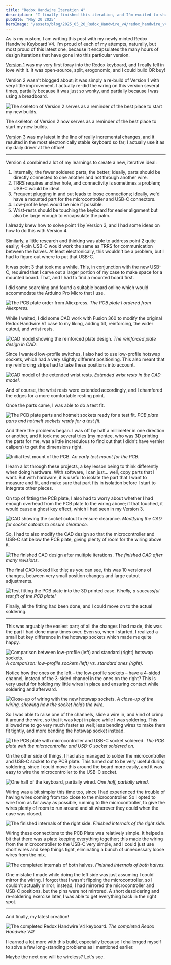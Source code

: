 ```yaml
---
title: "Redox Handwire Iteration 4"
description: "I finally finished this iteration, and I'm excited to share the design improvements and lessons learned along the way!"
pubDate: "May 20 2025"
heroImage: "/assets/blog/2025_05_20_Redox_Handwire_v4/redox_handwire_v4.jpg"
---
```


As is my custom, I am writing this post with my newly minted Redox Handwire Keyboard V4. I'm proud of each of my attempts, naturally, but most proud of this latest one, because it encapsulates the many hours of design iterations that have gone into this particular version.

[Version 1](https://tehj.io/blog/projects/2022_01_17_Redox_Keyboard_Builds) was my very first foray into the Redox keyboard, and I really fell in love with it. It was open-source, split, erogonomic, and I could build OR buy! 

Version 2 wasn't blogged about; it was simply a re-build of Version 1 with very little improvement. I actually re-did the wiring on this version several times, partially because it was just so wonky, and partially because I was using a breadboard.

![The skeleton of Version 2 serves as a reminder of the best place to start my new builds.](/assets/blog/2025_05_20_Redox_Handwire_v4/redox_handwire_v2_skeleton.jpg)

The skeleton of Version 2 now serves as a reminder of the best place to start my new builds.

[Version 3](https://tehj.io/blog/projects/2024_11_19_Redox_Handwire_v3) was my latest in the line of really incremental changes, and it resulted in the most electronically stable keyboard so far; I actually use it as my daily driver at the office! 

---

Version 4 combined a lot of my learnings to create a new, iterative ideal:

1)  Internally, the fewer soldered parts, the better; ideally, parts should be directly connected to one another and not through another wire.
2)  TRRS requires another hole, and connectivity is sometimes a problem; USB-C would be ideal.
3)  Frequent plugging in and out leads to loose connections; ideally, we'd have a mounted part for the microcontroller and USB-C connectors.
4)  Low-profile keys would be nice if possible.
5)  Wrist-rests should be touching the keyboard for easier alignment but also be large enough to encapsulate the palm.

I already knew how to solve point 1 by Version 3, and I had some ideas on how to do this with Version 4.

Similarly, a little research and thinking was able to address point 2 quite easily; 4-pin USB-C would work the same as TRRS for communication between the halves. At least electronically, this wouldn't be a problem, but I had to figure out where to put that USB-C.

It was point 3 that took me a while. This, in conjunction with the new USB-C, required that I carve out a larger portion of my case to make space for a mounted board. That, and I had to find a mounted board first.

I did some searching and found a suitable board online which would accommodate the Arduino Pro Micro that I use.

![The PCB plate order from Aliexpress.](/assets/blog/2025_05_20_Redox_Handwire_v4/pcb_plate_order.jpeg)
*The PCB plate I ordered from Aliexpress.*

While I waited, I did some CAD work with Fusion 360 to modify the original Redox Handwire V1 case to my liking, adding tilt, reinforcing, the wider cutout, and wrist rests.

![CAD model showing the reinforced plate design.](/assets/blog/2025_05_20_Redox_Handwire_v4/reinforced_plate.jpeg)
*The reinforced plate design in CAD.*

Since I wanted low-profile switches, I also had to use low-profile hotswap sockets, which had a very slightly different positioning. This also meant that my reinforcing strips had to take these positions into account.

![CAD model of the extended wrist rests.](/assets/blog/2025_05_20_Redox_Handwire_v4/extended_wristrest.png)
*Extended wrist rests in the CAD model.*

And of course, the wrist rests were extended accordingly, and I chamfered the edges for a more comfortable resting point.

Once the parts came, I was able to do a test fit.

![The PCB plate parts and hotmelt sockets ready for a test fit.](/assets/blog/2025_05_20_Redox_Handwire_v4/pcb_plate_hotmelt_sockets.jpeg)
*PCB plate parts and hotmelt sockets ready for a test fit.*

And there the problems began. I was off by half a millimeter in one direction or another, and it took me several tries (my mentee, who was 3D printing the parts for me, was a little incredulous to find out that I didn't have vernier calipers) to get the dimensions right.

![Initial test mount of the PCB.](/assets/blog/2025_05_20_Redox_Handwire_v4/test_pcb_mount.jpg)
*An early test mount for the PCB.*

I learn a lot through these projects, a key lesson being to think differently when doing hardware. With software, I can just... well, copy parts that I want. But with hardware, it is useful to isolate the part that I want to measure and fit, and make sure that part fits in isolation before I start to integrate other pieces.

On top of fitting the PCB plate, I also had to worry about whether I had enough overhead from the PCB plate to the wiring above; if that touched, it would cause a ghost key effect, which I had seen in my Version 3.

![CAD showing the socket cutout to ensure clearance.](/assets/blog/2025_05_20_Redox_Handwire_v4/socket_cutout.png)
*Modifying the CAD for socket cutouts to ensure clearance.*

So, I had to also modify the CAD design so that the microcontroller and USB-C sat below the PCB plate, giving plenty of room for the wiring above it.

![The finished CAD design after multiple iterations.](/assets/blog/2025_05_20_Redox_Handwire_v4/finished_cad.png)
*The finished CAD after many revisions.*

The final CAD looked like this; as you can see, this was 10 versions of changes, between very small position changes and large cutout adjustments.

![Test fitting the PCB plate into the 3D printed case.](/assets/blog/2025_05_20_Redox_Handwire_v4/test_fit_pcb_plate.jpeg)
*Finally, a successful test fit of the PCB plate!*

Finally, all the fitting had been done, and I could move on to the actual soldering.

---

This was arguably the easiest part; of all the changes I had made, this was the part I had done many times over. Even so, when I started, I realized a small but key difference in the hotswap sockets which made me quite happy.

![Comparison between low-profile (left) and standard (right) hotswap sockets.](/assets/blog/2025_05_20_Redox_Handwire_v4/hotswap_socket_diff.jpg)
*A comparison: low-profile sockets (left) vs. standard ones (right).*

Notice how the ones on the left – the low-profile sockets – have a 4-sided channel, instead of the 3-sided channel in the ones on the right? This is very useful for holding my little wires in place and ensuring contact while soldering and afterward.

![Close-up of wiring with the new hotswap sockets.](/assets/blog/2025_05_20_Redox_Handwire_v4/close_up_wiring.jpg)
*A close-up of the wiring, showing how the socket holds the wire.*

So I was able to raise one of the channels, slide a wire in, and kind of crimp it around the wire, so that it was kept in place while I was soldering. This allowed me to go very much faster as well; less bending wires to make them fit tightly, and more bending the hotswap socket instead.

![The PCB plate with microcontroller and USB-C socket soldered.](/assets/blog/2025_05_20_Redox_Handwire_v4/pcb_plate.jpg)
*The PCB plate with the microcontroller and USB-C socket soldered on.*

On the other side of things, I had also managed to solder the microcontroller and USB-C socket to my PCB plate. This turned out to be very useful during soldering, since I could move this around the board more easily, and it was easy to wire the microcontroller to the USB-C socket.

![One half of the keyboard, partially wired.](/assets/blog/2025_05_20_Redox_Handwire_v4/redox_half_wired.jpg)
*One half, partially wired.*

Wiring was a bit simpler this time too, since I had experienced the trouble of having wires coming from too close to the microcontroller. So I opted to wire from as far away as possible, running to the microcontroller, to give the wires plenty of room to run around and sit wherever they could when the case was closed.

![The finished internals of the right side.](/assets/blog/2025_05_20_Redox_Handwire_v4/right_finished_internals.jpg)
*Finished internals of the right side.*

Wiring these connections to the PCB Plate was relatively simple. It helped a bit that there was a plate keeping everything together; this made the wiring from the microcontroller to the USB-C very simple, and I could just use short wires and keep things tight, eliminating a bunch of unnecessary loose wires from the mix.

![The completed internals of both halves.](/assets/blog/2025_05_20_Redox_Handwire_v4/finished_internals.jpg)
*Finished internals of both halves.*

One mistake I made while doing the left side was just assuming I could mirror the wiring. I forgot that I wasn't flipping the microcontroller, so I couldn't actually mirror; instead, I had mirrored the microcontroller and USB-C positions, but the pins were not mirrored. A short desoldering and re-soldering exercise later, I was able to get everything back in the right spot.

---

And finally, my latest creation!

![The completed Redox Handwire V4 keyboard.](/assets/blog/2025_05_20_Redox_Handwire_v4/redox_handwire_v4.jpg)
*The completed Redox Handwire V4!*

I learned a lot more with this build, especially because I challenged myself to solve a few long-standing problems as I mentioned earlier.

Maybe the next one will be wireless? Let's see.
